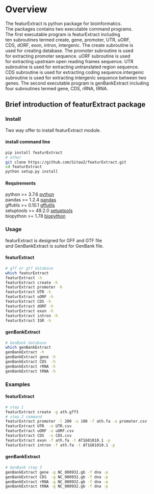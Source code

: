 # Overview

The featurExtract is python package for bioinformatics.  
The packages contains two executable command programs.  
The first executable program is featurExtract including  
ten subroutines termed create, gene, promoter, UTR, uORF,  
CDS, dORF, exon, intron, intergenic. The create subroutine is   
used for creating database. The promoter subroutine is used  
for extracting promoter sequence. uORF subroutine is used  
for extracting upstream open reading frames sequence. UTR  
subroutine is used for extracting untranslated region sequence.  
CDS subroutine is used for extracting coding sequence.intergenic  
subroutine is used for extracting intergenic sequence between two  
genes. The second executable program is genBankExtract including  
four subroutines termed gene, CDS, rRNA, tRNA.


## Brief introduction of featurExtract package

### Install
Two way offer to install featurExtract module.

#### install command line

```bash
pip install featurExtract
# other
git clone https://github.com/SitaoZ/featurExtract.git
cd featurExtract
python setup.py install
```

#### Requirements

python >= 3.7.6 [python](https://www.python.org/)  
pandas >= 1.2.4 [pandas](https://pandas.pydata.org/docs/)  
gffutils >= 0.10.1 [gffutils](https://pythonhosted.org/gffutils/)  
setuptools >= 49.2.0 [setuptools](https://pypi.org/project/setuptools/)  
biopython >= 1.78 [biopython](https://biopython.org/wiki/Documentation/)  

### Usage
featurExtract is designed for GFF and GTF file  
and GenBankExtract is suited for GenBank file. 

#### featurExtract

```bash
# gff or gtf database 
which featurExtract
featurExtract -h 
featurExtract create -h 
featurExtract promoter -h 
featurExtract UTR -h 
featurExtract uORF -h 
featurExtract CDS -h 
featurExtract dORF -h
featurExtract exon -h
featurExtract intron -h
featurExtract IGR -h
```

#### genBankExtract

```bash 
# GenBank database
which genBankExtract
genBankExtract -h
genBankExtract gene -h
genBankExtract CDS  -h
genBankExtract rRNA -h
genBankExtract tRNA -h
```
### Examples

#### featurExtract

```bash
# step 1 
featurExtract create -g ath.gff3 
# step 2 command
featurExtract promoter -l 200 -u 100 -f ath.fa -o promoter.csv
featurExtract UTR  -o UTR.csv
featurExtract uORF -o uORF.csv
featurExtract CDS  -o CDS.csv
featurExtract exon -f ath.fa -t AT1G01010.1 -p 
featurExtract intron -f ath.fa -t AT1G01010.1 -p  
```
    
#### genBankExtract

```bash 
# GenBank step 3
genBankExtract gene -g NC_000932.gb -f dna -p  
genBankExtract CDS  -g NC_000932.gb -f dna -p 
genBankExtract rRNA -g NC_000932.gb -f dna -p
genBankExtract tRNA -g NC_000932.gb -f dna -p
```
    
